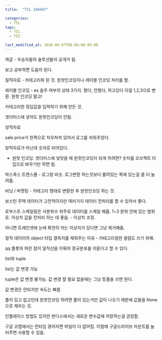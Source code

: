 ```yaml
---
title:  "TIL 200407"

categories:
  - TIL
tags:
  - TIL
  - TIS

last_modified_at: 2020-04-07T08:06:00-05:00
---
```

캐글 - 우승자들의 솔루션들이 공개가 됨.

보고 공부하면 도움이 된다.


질적자료 - 카테고리화 된 것. 원핫인코딩이나 레이블 인코딩 처리를 함.


레이블 인코딩 - ex 음주 여부의 상태 3가지. 했다, 안했다, 하고있다 이걸 1,2,3으로 변환. 원핫 인코딩 말고!

카테고리한 정답값을 입력하기 위해 만든 것.

겟더미스에 넣어도 원핫인코딩이 안됨. 


양적자료

sale price가 한쪽으로 치우쳐져 있어서 로그를 씌워주었다.

양적자료가 아닌데 숫자로 되어있다.

 - 원핫 인코딩. 겟더미스에 넣엇을 때 원핫인코딩이 되게 하려면? 숫자를 오브젝트 타입으로 바꾸기만 하면 됨.

박스콕스 트랜스폼 - 로그랑 비슷. 로그변환 하는것보다 몰려있는 쪽에 있는걸 좀 더 늘려줌.

비닝 / 버켓팅 - 카테고리 형태로 변환한 후 원핫인코딩 하는 것.

보스턴 주택 데이터가 고전적이지만 여러가지 데이터 전처리를 할 수 있어서 좋다.

로부스트 스케일링은 사분위수 위주로 데이터를 스케일 해줌. 1~3 분위 안에 있는 범위로. 이상치 값을 전처리 하는 데 좋음. - 이상치 조정.

아니면 트레인셋에 눈에 확연히 띄는 이상치가 있다면 그냥 제거해줌.


질적 데이터의 object 타입 결측치를 채워주는 이유 - 카테고리컬한 컬럼도 쓰기 위해.
 

qq 플롯의 파란 점이 일직선을 이뤄야 정규분포를 이룬다고 할 수 있다.

list와 tuple

list는 값 변경 가능

tuple은 값 변경 불가능. 값 변경 할 필요 없을때는 그낭 튜플을 쓰면 된다.

값 변경은 안되지만 속도는 빠름

풀이 있고 없고인데 원핫인코딩 하려면 풀이 있는거만 값이 나오기 때문에 값들을 None으로 채우는 것.

인플레이스 방법도 있지만 판다스에서는 새로운 변수값에 저장하는걸 권장함.


구글 코랩에서는 런타임 끊어지면 파일이 다 없어짐. 이럴때 구글드라이브 마운트를 눌러주면 사용할 수 있음.
